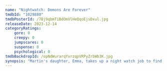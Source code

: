 ```yaml
---
name: "Nightwatch: Demons Are Forever"
tmdbId: "1029880"
tmdbPosterId: /7Bj9qbmTiBdOmVlHeQqoEjsDxul.jpg
releaseDate: 2023-12-14
categoryRatings:
    gore: 0
    creepy: 0
    jumpscares: 0
    suspense: 0
    psychological: 0
tmdbBackdropId: /opNdWurarqYxrzqpVRPyZrbWb3K.jpg
synopsis: "Martin's daughter, Emma, takes up a night watch job to find out what happened to her parents almost thirty years ago. A meeting with Wörmer in his cell pulls the serial killer out of his coma and sets in motion a chain of fateful events."
---
```

